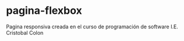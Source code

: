 # pagina-flexbox
Pagina responsiva creada en el curso de programación de software I.E. Cristobal Colon
